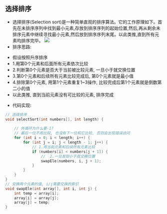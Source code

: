 ## 选择排序

- 选择排序(Selection sort)是一种简单直观的排序算法。它的工作原理如下。首先在未排序序列中找到最小元素,存放到排序序列的起始位置,然后,再从剩余未排序元素中继续寻找最小元素,然后放到排序序列末尾。以此类推,直到所有元素均排序完毕。
  ![](https://img-blog.csdnimg.cn/img_convert/fe7b9e4e887e90b496fa9351b91f569c.gif)
- 排序思路:

+ 假设按照升序排序
+ 1.用第0个元素和后面所有元素依次比较
+ 2.判断第0个元素是否大于当前被比较元素, 一旦小于就交换位置
+ 3.第0个元素和后续所有元素比较完成后, 第0个元素就是最小值
+ 4.排除第0个元素, 用第1个元素重复1~3操作, 比较完成后第1个元素就是倒数第二小的值
+ 以此类推, 直到当前元素没有可比较的元素, 排序完成

- 代码实现:

```c
// 选择排序
void selectSort(int numbers[], int length) {
    
    // 外循环为什么要-1?
    // 最后一位不用比较, 也没有下一位和它比较, 否则会出现错误访问
    for (int i = 0; i < length; i++) {
        for (int j = i; j < length - 1; j++) {
            // 1.用当前元素和后续所有元素比较
            if (numbers[i] < numbers[j + 1]) {
                //  2.一旦发现小于就交换位置
                swapEle(numbers, i, j + 1);
            }
        }
    }
}
// 交换两个元素的值, i/j需要交换的索引
void swapEle(int array[], int i, int j) {
    int temp = array[i];
    array[i] = array[j];
    array[j] = temp;
}

```
